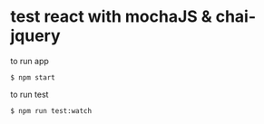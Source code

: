 # test react with mochaJS & chai-jquery

to run app  

```
$ npm start
```

to run test

```
$ npm run test:watch
```
